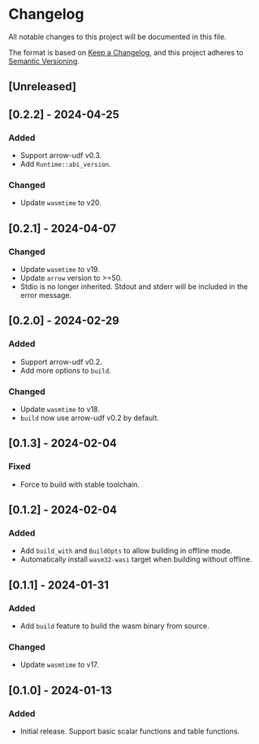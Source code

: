 # Changelog

All notable changes to this project will be documented in this file.

The format is based on [Keep a Changelog](https://keepachangelog.com/en/1.0.0/),
and this project adheres to [Semantic Versioning](https://semver.org/spec/v2.0.0.html).

## [Unreleased]

## [0.2.2] - 2024-04-25

### Added

- Support arrow-udf v0.3.
- Add `Runtime::abi_version`.

### Changed

- Update `wasmtime` to v20.

## [0.2.1] - 2024-04-07

### Changed

- Update `wasmtime` to v19.
- Update `arrow` version to >=50.
- Stdio is no longer inherited. Stdout and stderr will be included in the error message.

## [0.2.0] - 2024-02-29

### Added

- Support arrow-udf v0.2.
- Add more options to `build`.

### Changed

- Update `wasmtime` to v18.
- `build` now use arrow-udf v0.2 by default.

## [0.1.3] - 2024-02-04

### Fixed

- Force to build with stable toolchain.

## [0.1.2] - 2024-02-04

### Added

- Add `build_with` and `BuildOpts` to allow building in offline mode.
- Automatically install `wasm32-wasi` target when building without offline.

## [0.1.1] - 2024-01-31

### Added

- Add `build` feature to build the wasm binary from source.

### Changed

- Update `wasmtime` to v17.

## [0.1.0] - 2024-01-13

### Added

- Initial release. Support basic scalar functions and table functions.
